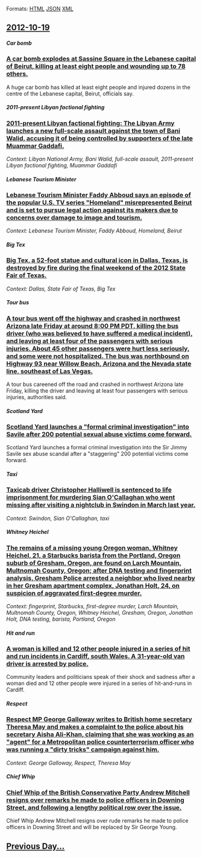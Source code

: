 
Formats: [HTML](2012/10/19/index.html)  [JSON](2012/10/19/index.json)  [XML](2012/10/19/index.xml)  

## [2012-10-19](/news/2012/10/19/index.md)

##### Car bomb
### [A car bomb explodes at Sassine Square in the Lebanese capital of Beirut, killing at least eight people and wounding up to 78 others. ](/news/2012/10/19/a-car-bomb-explodes-at-sassine-square-in-the-lebanese-capital-of-beirut-killing-at-least-eight-people-and-wounding-up-to-78-others.md)
A huge car bomb has killed at least eight people and injured dozens in the centre of the Lebanese capital, Beirut, officials say.

##### 2011-present Libyan factional fighting
### [2011-present Libyan factional fighting: The Libyan Army launches a new full-scale assault against the town of Bani Walid, accusing it of being controlled by supporters of the late Muammar Gaddafi. ](/news/2012/10/19/2011apresent-libyan-factional-fighting-the-libyan-army-launches-a-new-full-scale-assault-against-the-town-of-bani-walid-accusing-it-of-b.md)
_Context: Libyan National Army, Bani Walid, full-scale assault, 2011-present Libyan factional fighting, Muammar Gaddafi_

##### Lebanese Tourism Minister
### [Lebanese Tourism Minister Faddy Abboud says an episode of the popular U.S. TV series "Homeland" misrepresented Beirut and is set to pursue legal action against its makers due to concerns over damage to image and tourism. ](/news/2012/10/19/lebanese-tourism-minister-faddy-abboud-says-an-episode-of-the-popular-u-s-tv-series-homeland-misrepresented-beirut-and-is-set-to-pursue-l.md)
_Context: Lebanese Tourism Minister, Faddy Abboud, Homeland, Beirut_

##### Big Tex
### [Big Tex, a 52-foot statue and cultural icon in Dallas, Texas, is destroyed by fire during the final weekend of the 2012 State Fair of Texas. ](/news/2012/10/19/big-tex-a-52-foot-statue-and-cultural-icon-in-dallas-texas-is-destroyed-by-fire-during-the-final-weekend-of-the-2012-state-fair-of-texas.md)
_Context: Dallas, State Fair of Texas, Big Tex_

##### Tour bus
### [A tour bus went off the highway and crashed in northwest Arizona late Friday at around 8:00 PM PDT, killing the bus driver (who was believed to have suffered a medical incident), and leaving at least four of the passengers with serious injuries. About 45 other passengers were hurt less seriously, and some were not hospitalized. The bus was northbound on Highway 93 near Willow Beach, Arizona and the Nevada state line, southeast of Las Vegas. ](/news/2012/10/19/a-tour-bus-went-off-the-highway-and-crashed-in-northwest-arizona-late-friday-at-around-8-00-pm-pdt-killing-the-bus-driver-who-was-believed.md)
A tour bus careened off the road and crashed in northwest Arizona late Friday, killing the driver and leaving at least four passengers with serious injuries, authorities said.

##### Scotland Yard
### [Scotland Yard launches a "formal criminal investigation" into Savile after 200 potential sexual abuse victims come forward. ](/news/2012/10/19/scotland-yard-launches-a-formal-criminal-investigation-into-savile-after-200-potential-sexual-abuse-victims-come-forward.md)
Scotland Yard launches a formal criminal investigation into the Sir Jimmy Savile sex abuse scandal after a &quot;staggering&quot; 200 potential victims come forward.

##### Taxi
### [Taxicab driver Christopher Halliwell is sentenced to life imprisonment for murdering Sian O'Callaghan who went missing after visiting a nightclub in Swindon in March last year. ](/news/2012/10/19/taxicab-driver-christopher-halliwell-is-sentenced-to-life-imprisonment-for-murdering-sian-o-callaghan-who-went-missing-after-visiting-a-nigh.md)
_Context: Swindon, Sian O'Callaghan, taxi_

##### Whitney Heichel
### [The remains of a missing young Oregon woman, Whitney Heichel, 21, a Starbucks barista from the Portland, Oregon suburb of Gresham, Oregon, are found on Larch Mountain, Multnomah County, Oregon; after DNA testing and fingerprint analysis, Gresham Police arrested a neighbor who lived nearby in her Gresham apartment complex, Jonathan Holt, 24, on suspicion of aggravated first-degree murder. ](/news/2012/10/19/the-remains-of-a-missing-young-oregon-woman-whitney-heichel-21-a-starbucks-barista-from-the-portland-oregon-suburb-of-gresham-oregon-a.md)
_Context: fingerprint, Starbucks, first-degree murder, Larch Mountain, Multnomah County, Oregon, Whitney Heichel, Gresham, Oregon, Jonathan Holt, DNA testing, barista, Portland, Oregon_

##### Hit and run
### [A woman is killed and 12 other people injured in a series of hit and run incidents in Cardiff, south Wales. A 31-year-old van driver is arrested by police. ](/news/2012/10/19/a-woman-is-killed-and-12-other-people-injured-in-a-series-of-hit-and-run-incidents-in-cardiff-south-wales-a-31-year-old-van-driver-is-arre.md)
Community leaders and politicians speak of their shock and sadness after a woman died and 12 other people were injured in a series of hit-and-runs in Cardiff.

##### Respect
### [Respect MP George Galloway writes to British home secretary Theresa May and makes a complaint to the police about his secretary Aisha Ali-Khan, claiming that she was working as an "agent" for a Metropolitan police counterterrorism officer who was running a "dirty tricks" campaign against him. ](/news/2012/10/19/respect-mp-george-galloway-writes-to-british-home-secretary-theresa-may-and-makes-a-complaint-to-the-police-about-his-secretary-aisha-ali-kh.md)
_Context: George Galloway, Respect, Theresa May_

##### Chief Whip
### [Chief Whip of the British Conservative Party Andrew Mitchell resigns over remarks he made to police officers in Downing Street, and following a lengthy political row over the issue. ](/news/2012/10/19/chief-whip-of-the-british-conservative-party-andrew-mitchell-resigns-over-remarks-he-made-to-police-officers-in-downing-street-and-followin.md)
Chief Whip Andrew Mitchell resigns over rude remarks he made to police officers in Downing Street and will be replaced by Sir George Young.

## [Previous Day...](/news/2012/10/18/index.md)

